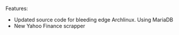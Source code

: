 Features:
* Updated source code for bleeding edge Archlinux. Using MariaDB
* New Yahoo Finance scrapper

